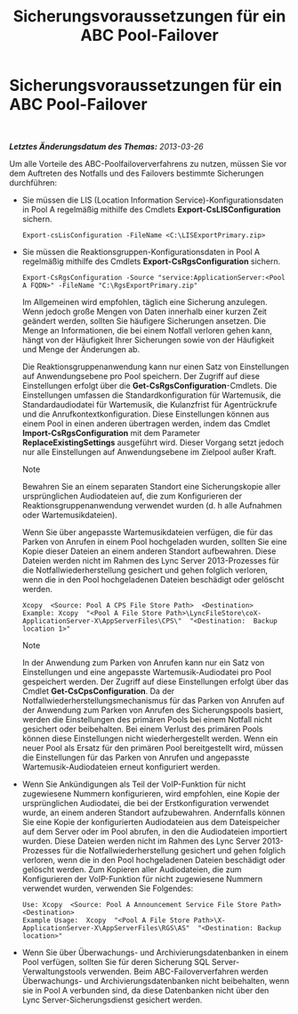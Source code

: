 ﻿---
title: Sicherungsvoraussetzungen für ein ABC Pool-Failover
TOCTitle: Sicherungsvoraussetzungen für ein ABC Pool-Failover
ms:assetid: 652046f5-6086-4592-902d-d5789581977d
ms:mtpsurl: https://technet.microsoft.com/de-de/library/JJ945634(v=OCS.15)
ms:contentKeyID: 52056370
ms.date: 05/19/2016
mtps_version: v=OCS.15
ms.translationtype: HT
---

# Sicherungsvoraussetzungen für ein ABC Pool-Failover

 

_**Letztes Änderungsdatum des Themas:** 2013-03-26_

Um alle Vorteile des ABC-Poolfailoververfahrens zu nutzen, müssen Sie vor dem Auftreten des Notfalls und des Failovers bestimmte Sicherungen durchführen:

  - Sie müssen die LIS (Location Information Service)-Konfigurationsdaten in Pool A regelmäßig mithilfe des Cmdlets **Export-CsLISConfiguration** sichern.
    
        Export-csLisConfiguration -FileName <C:\LISExportPrimary.zip>

  - Sie müssen die Reaktionsgruppen-Konfigurationsdaten in Pool A regelmäßig mithilfe des Cmdlets **Export-CsRgsConfiguration** sichern.
    
        Export-CsRgsConfiguration -Source "service:ApplicationServer:<Pool A FQDN>" -FileName "C:\RgsExportPrimary.zip"
    
    Im Allgemeinen wird empfohlen, täglich eine Sicherung anzulegen. Wenn jedoch große Mengen von Daten innerhalb einer kurzen Zeit geändert werden, sollten Sie häufigere Sicherungen ansetzen. Die Menge an Informationen, die bei einem Notfall verloren gehen kann, hängt von der Häufigkeit Ihrer Sicherungen sowie von der Häufigkeit und Menge der Änderungen ab.
    
    Die Reaktionsgruppenanwendung kann nur einen Satz von Einstellungen auf Anwendungsebene pro Pool speichern. Der Zugriff auf diese Einstellungen erfolgt über die **Get-CsRgsConfiguration**-Cmdlets. Die Einstellungen umfassen die Standardkonfiguration für Wartemusik, die Standardaudiodatei für Wartemusik, die Kulanzfrist für Agentrückrufe und die Anrufkontextkonfiguration. Diese Einstellungen können aus einem Pool in einen anderen übertragen werden, indem das Cmdlet **Import-CsRgsConfiguration** mit dem Parameter **ReplaceExistingSettings** ausgeführt wird. Dieser Vorgang setzt jedoch nur alle Einstellungen auf Anwendungsebene im Zielpool außer Kraft.
    

    > [!NOTE]
    > Bewahren Sie an einem separaten Standort eine Sicherungskopie aller ursprünglichen Audiodateien auf, die zum Konfigurieren der Reaktionsgruppenanwendung verwendet wurden (d.&nbsp;h alle Aufnahmen oder Wartemusikdateien).

    
    Wenn Sie über angepasste Wartemusikdateien verfügen, die für das Parken von Anrufen in einem Pool hochgeladen wurden, sollten Sie eine Kopie dieser Dateien an einem anderen Standort aufbewahren. Diese Dateien werden nicht im Rahmen des Lync Server 2013-Prozesses für die Notfallwiederherstellung gesichert und gehen folglich verloren, wenn die in den Pool hochgeladenen Dateien beschädigt oder gelöscht werden.
    
        Xcopy  <Source: Pool A CPS File Store Path>  <Destination>
        Example: Xcopy  "<Pool A File Store Path>\LyncFileStore\coX-ApplicationServer-X\AppServerFiles\CPS\"  "<Destination:  Backup location 1>"
    

    > [!NOTE]
    > In der Anwendung zum Parken von Anrufen kann nur ein Satz von Einstellungen und eine angepasste Wartemusik-Audiodatei pro Pool gespeichert werden. Der Zugriff auf diese Einstellungen erfolgt über das Cmdlet <STRONG>Get-CsCpsConfiguration</STRONG>. Da der Notfallwiederherstellungsmechanismus für das Parken von Anrufen auf der Anwendung zum Parken von Anrufen des Sicherungspools basiert, werden die Einstellungen des primären Pools bei einem Notfall nicht gesichert oder beibehalten. Bei einem Verlust des primären Pools können diese Einstellungen nicht wiederhergestellt werden. Wenn ein neuer Pool als Ersatz für den primären Pool bereitgestellt wird, müssen die Einstellungen für das Parken von Anrufen und angepasste Wartemusik-Audiodateien erneut konfiguriert werden.



  - Wenn Sie Ankündigungen als Teil der VoIP-Funktion für nicht zugewiesene Nummern konfigurieren, wird empfohlen, eine Kopie der ursprünglichen Audiodatei, die bei der Erstkonfiguration verwendet wurde, an einem anderen Standort aufzubewahren. Andernfalls können Sie eine Kopie der konfigurierten Audiodateien aus dem Dateispeicher auf dem Server oder im Pool abrufen, in den die Audiodateien importiert wurden. Diese Dateien werden nicht im Rahmen des Lync Server 2013-Prozesses für die Notfallwiederherstellung gesichert und gehen folglich verloren, wenn die in den Pool hochgeladenen Dateien beschädigt oder gelöscht werden. Zum Kopieren aller Audiodateien, die zum Konfigurieren der VoIP-Funktion für nicht zugewiesene Nummern verwendet wurden, verwenden Sie Folgendes:
    
        Use: Xcopy  <Source: Pool A Announcement Service File Store Path>  <Destination>
        Example Usage:  Xcopy  "<Pool A File Store Path>\X-ApplicationServer-X\AppServerFiles\RGS\AS"  "<Destination: Backup location>"

  - Wenn Sie über Überwachungs- und Archivierungsdatenbanken in einem Pool verfügen, sollten Sie für deren Sicherung SQL Server-Verwaltungstools verwenden. Beim ABC-Failoververfahren werden Überwachungs- und Archivierungsdatenbanken nicht beibehalten, wenn sie in Pool A verbunden sind, da diese Datenbanken nicht über den Lync Server-Sicherungsdienst gesichert werden.

